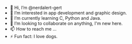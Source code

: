 - 👋 Hi, I’m @nerdalert-gert
- 👀 I’m interested in app development and graphic design.
- 🌱 I’m currently learning C, Python and Java.
- 💞️ I’m looking to collaborate on anything, I'm new here.
- 📫 How to reach me ...
- ⚡ Fun fact: I love dogs.

<!---
nerdalert-gert/nerdalert-gert is a ✨ special ✨ repository because its `README.md` (this file) appears on your GitHub profile.
You can click the Preview link to take a look at your changes.
--->

